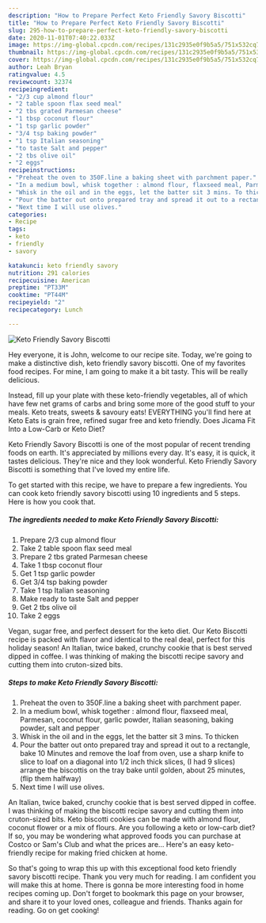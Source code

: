 ```yaml
---
description: "How to Prepare Perfect Keto Friendly Savory Biscotti"
title: "How to Prepare Perfect Keto Friendly Savory Biscotti"
slug: 295-how-to-prepare-perfect-keto-friendly-savory-biscotti
date: 2020-11-01T07:40:22.033Z
image: https://img-global.cpcdn.com/recipes/131c2935e0f9b5a5/751x532cq70/keto-friendly-savory-biscotti-recipe-main-photo.jpg
thumbnail: https://img-global.cpcdn.com/recipes/131c2935e0f9b5a5/751x532cq70/keto-friendly-savory-biscotti-recipe-main-photo.jpg
cover: https://img-global.cpcdn.com/recipes/131c2935e0f9b5a5/751x532cq70/keto-friendly-savory-biscotti-recipe-main-photo.jpg
author: Leah Bryan
ratingvalue: 4.5
reviewcount: 32374
recipeingredient:
- "2/3 cup almond flour"
- "2 table spoon flax seed meal"
- "2 tbs grated Parmesan cheese"
- "1 tbsp coconut flour"
- "1 tsp garlic powder"
- "3/4 tsp baking powder"
- "1 tsp Italian seasoning"
- "to taste Salt and pepper"
- "2 tbs olive oil"
- "2 eggs"
recipeinstructions:
- "Preheat the oven to 350F.line a baking sheet with parchment paper."
- "In a medium bowl, whisk together : almond flour, flaxseed meal, Parmesan, coconut flour, garlic powder, Italian seasoning, baking powder, salt and pepper"
- "Whisk in the oil and in the eggs, let the batter sit 3 mins. To thicken"
- "Pour the batter out onto prepared tray and spread it out to a rectangle, bake 10 Minutes and remove the loaf from oven, use a sharp knife to slice to loaf on a diagonal into 1/2 inch thick slices, (I had 9 slices) arrange the biscottis on the tray bake until golden, about 25 minutes, (flip them halfway)"
- "Next time I will use olives."
categories:
- Recipe
tags:
- keto
- friendly
- savory

katakunci: keto friendly savory 
nutrition: 291 calories
recipecuisine: American
preptime: "PT33M"
cooktime: "PT44M"
recipeyield: "2"
recipecategory: Lunch

---
```



![Keto Friendly Savory Biscotti](https://img-global.cpcdn.com/recipes/131c2935e0f9b5a5/751x532cq70/keto-friendly-savory-biscotti-recipe-main-photo.jpg)

Hey everyone, it is John, welcome to our recipe site. Today, we're going to make a distinctive dish, keto friendly savory biscotti. One of my favorites food recipes. For mine, I am going to make it a bit tasty. This will be really delicious.

Instead, fill up your plate with these keto-friendly vegetables, all of which have few net grams of carbs and bring some more of the good stuff to your meals. Keto treats, sweets &amp; savoury eats! EVERYTHING you&#39;ll find here at Keto Eats is grain free, refined sugar free and keto friendly. Does Jicama Fit Into a Low-Carb or Keto Diet?

Keto Friendly Savory Biscotti is one of the most popular of recent trending foods on earth. It's appreciated by millions every day. It's easy, it is quick, it tastes delicious. They're nice and they look wonderful. Keto Friendly Savory Biscotti is something that I've loved my entire life.


To get started with this recipe, we have to prepare a few ingredients. You can cook keto friendly savory biscotti using 10 ingredients and 5 steps. Here is how you cook that.

<!--inarticleads1-->

##### The ingredients needed to make Keto Friendly Savory Biscotti:

1. Prepare 2/3 cup almond flour
1. Take 2 table spoon flax seed meal
1. Prepare 2 tbs grated Parmesan cheese
1. Take 1 tbsp coconut flour
1. Get 1 tsp garlic powder
1. Get 3/4 tsp baking powder
1. Take 1 tsp Italian seasoning
1. Make ready to taste Salt and pepper
1. Get 2 tbs olive oil
1. Take 2 eggs


Vegan, sugar free, and perfect dessert for the keto diet. Our Keto Biscotti recipe is packed with flavor and identical to the real deal, perfect for this holiday season! An Italian, twice baked, crunchy cookie that is best served dipped in coffee. I was thinking of making the biscotti recipe savory and cutting them into cruton-sized bits. 

<!--inarticleads2-->

##### Steps to make Keto Friendly Savory Biscotti:

1. Preheat the oven to 350F.line a baking sheet with parchment paper.
1. In a medium bowl, whisk together : almond flour, flaxseed meal, Parmesan, coconut flour, garlic powder, Italian seasoning, baking powder, salt and pepper
1. Whisk in the oil and in the eggs, let the batter sit 3 mins. To thicken
1. Pour the batter out onto prepared tray and spread it out to a rectangle, bake 10 Minutes and remove the loaf from oven, use a sharp knife to slice to loaf on a diagonal into 1/2 inch thick slices, (I had 9 slices) arrange the biscottis on the tray bake until golden, about 25 minutes, (flip them halfway)
1. Next time I will use olives.


An Italian, twice baked, crunchy cookie that is best served dipped in coffee. I was thinking of making the biscotti recipe savory and cutting them into cruton-sized bits. Keto biscotti cookies can be made with almond flour, coconut flower or a mix of flours. Are you following a keto or low-carb diet? If so, you may be wondering what approved foods you can purchase at Costco or Sam&#39;s Club and what the prices are… Here&#39;s an easy keto-friendly recipe for making fried chicken at home. 

So that's going to wrap this up with this exceptional food keto friendly savory biscotti recipe. Thank you very much for reading. I am confident you will make this at home. There is gonna be more interesting food in home recipes coming up. Don't forget to bookmark this page on your browser, and share it to your loved ones, colleague and friends. Thanks again for reading. Go on get cooking!
